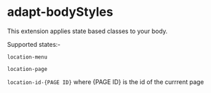 adapt-bodyStyles
===============

This extension applies state based classes to your body.

Supported states:-

```location-menu```

```location-page```

```location-id-{PAGE ID}``` where {PAGE ID} is the id of the currrent page
